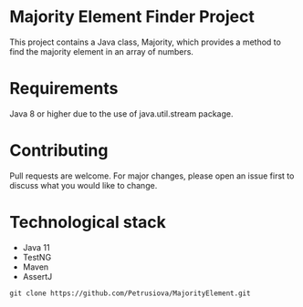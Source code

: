 # Majority Element Finder Project
This project contains a Java class, Majority, which provides a method to find the majority element in an array of numbers.

# Requirements
Java 8 or higher due to the use of java.util.stream package.

# Contributing
Pull requests are welcome. For major changes, please open an issue first to discuss what you would like to change.

# Technological stack
- Java 11
- TestNG
- Maven
- AssertJ

```
git clone https://github.com/Petrusiova/MajorityElement.git
```